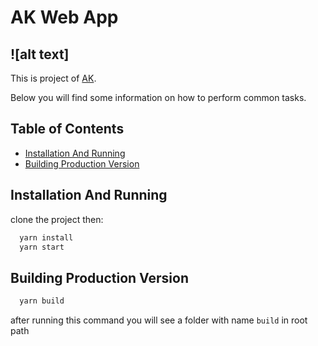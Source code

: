 # AK Web App
![alt text]
---
This is  project of [AK](http://tehran.irannsr.org/services/trade_unit/134523).

Below you will find some information on how to perform common tasks.

## Table of Contents

- [Installation And Running](#installation-and-running)
- [Building Production Version](#building-production-version)


## Installation And Running
clone the project then:
```javascript
  yarn install
  yarn start
```
## Building Production Version
```javascript
  yarn build
```
after running this command you will see a folder with name `build` in  root path
